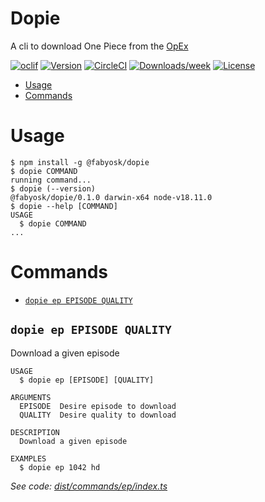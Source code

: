 Dopie
=================

A cli to download One Piece from the [OpEx](https://onepieceex.net)

[![oclif](https://img.shields.io/badge/cli-oclif-brightgreen.svg)](https://oclif.io)
[![Version](https://img.shields.io/npm/v/oclif-hello-world.svg)](https://npmjs.org/package/oclif-hello-world)
[![CircleCI](https://circleci.com/gh/oclif/hello-world/tree/main.svg?style=shield)](https://circleci.com/gh/oclif/hello-world/tree/main)
[![Downloads/week](https://img.shields.io/npm/dw/oclif-hello-world.svg)](https://npmjs.org/package/oclif-hello-world)
[![License](https://img.shields.io/npm/l/oclif-hello-world.svg)](https://github.com/oclif/hello-world/blob/main/package.json)

<!-- toc -->
* [Usage](#usage)
* [Commands](#commands)
<!-- tocstop -->
# Usage
<!-- usage -->
```sh-session
$ npm install -g @fabyosk/dopie
$ dopie COMMAND
running command...
$ dopie (--version)
@fabyosk/dopie/0.1.0 darwin-x64 node-v18.11.0
$ dopie --help [COMMAND]
USAGE
  $ dopie COMMAND
...
```
<!-- usagestop -->
# Commands
<!-- commands -->
* [`dopie ep EPISODE QUALITY`](#dopie-ep-episode-quality)

## `dopie ep EPISODE QUALITY`

Download a given episode

```
USAGE
  $ dopie ep [EPISODE] [QUALITY]

ARGUMENTS
  EPISODE  Desire episode to download
  QUALITY  Desire quality to download

DESCRIPTION
  Download a given episode

EXAMPLES
  $ dopie ep 1042 hd
```

_See code: [dist/commands/ep/index.ts](https://github.com/FabyoSK/dopie/blob/v0.1.0/dist/commands/ep/index.ts)_
<!-- commandsstop -->
